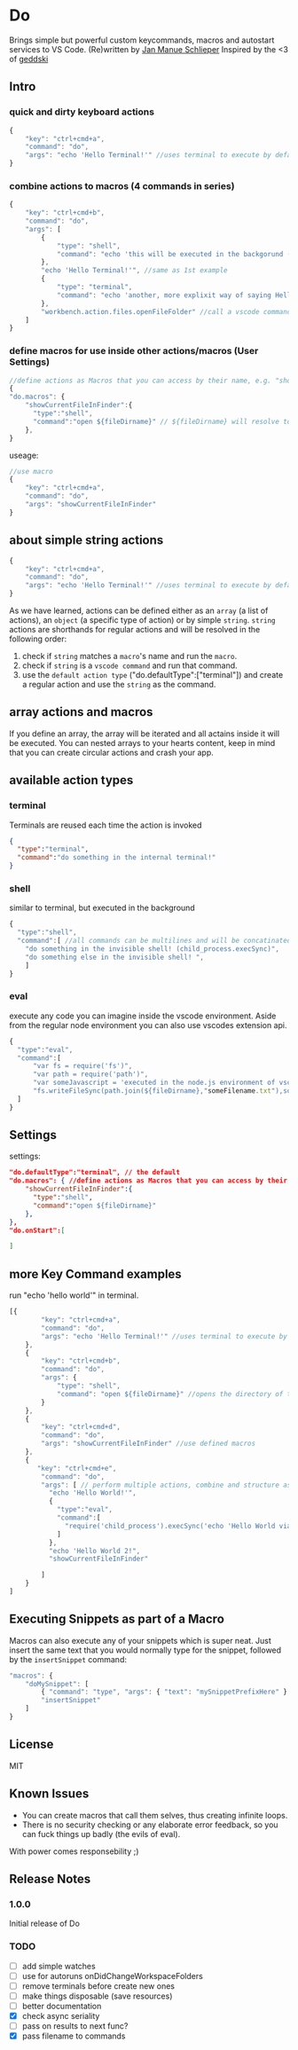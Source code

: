 # Do

Brings simple but powerful custom keycommands, macros and autostart services to VS Code.
(Re)written by [Jan Manue Schlieper](http://audio.d3ck.net/about)
Inspired by the <3 of [geddski](http://gedd.ski)

## Intro

### quick and dirty keyboard actions

```javascript
{
    "key": "ctrl+cmd+a",
    "command": "do",
    "args": "echo 'Hello Terminal!'" //uses terminal to execute by default, assuming "do.defaultType":"terminal" (default)
}
```

### combine actions to macros (4 commands in series)

```javascript
{
    "key": "ctrl+cmd+b",
    "command": "do",
    "args": [
        {
            "type": "shell",
            "command": "echo 'this will be executed in the backgorund (child_process.execSync)'"
        },
        "echo 'Hello Terminal!'", //same as 1st example
        {
            "type": "terminal",
            "command": "echo 'another, more explixit way of saying Hello Terminal!'"
        },
        "workbench.action.files.openFileFolder" //call a vscode command
    ]
}
```

### define macros for use inside other actions/macros (User Settings)

```javascript
//define actions as Macros that you can access by their name, e.g. "showCurrentFileInFinder"
{
"do.macros": { 
    "showCurrentFileInFinder":{
      "type":"shell",
      "command":"open ${fileDirname}" // ${fileDirname} will resolve to the currently opened file's directory
    },
}
```

useage:

```javascript
//use macro
{
    "key": "ctrl+cmd+a",
    "command": "do",
    "args": "showCurrentFileInFinder"
}
```

## about simple string actions

```javascript
{
    "key": "ctrl+cmd+a",
    "command": "do",
    "args": "echo 'Hello Terminal!'" //uses terminal to execute by default, assuming "do.defaultType":"terminal" (default)
}
```

As we have learned, actions can be defined either as an `array` (a list of actions), an `object` (a specific type of action) or by simple `string`.
`string` actions are shorthands for regular actions and will be resolved in the following order:

1. check if `string` matches a `macro`'s name and run the `macro`.
2. check if `string` is a `vscode command` and run that command.
3. use the `default action type` ("do.defaultType":["terminal"]) and create a regular action and use the `string` as the command.

## array actions and macros

If you define an array, the array will be iterated and all actains inside it will be executed.
You can nested arrays to your hearts content, keep in mind that you can create circular actions and crash your app.

## available action types

### terminal

Terminals are reused each time the action is invoked

```json
{
  "type":"terminal",
  "command":"do something in the internal terminal!"
}
```

### shell

similar to terminal, but executed in the background

```javascript
{
  "type":"shell",
  "command":[ //all commands can be multilines and will be concatinated with a new line (\n) before execution
    "do something in the invisible shell! (child_process.execSync)",
    "do something else in the invisible shell! ",
    ]
}
```

### eval

execute any code you can imagine inside the vscode environment.
Aside from the regular node environment you can also use vscodes extension api.

```javascript
{
  "type":"eval",
  "command":[
      "var fs = require('fs')",
      "var path = require('path')",
      "var someJavascript = 'executed in the node.js environment of vscode'",
      "fs.writeFileSync(path.join(${fileDirname},"someFilename.txt"),someJavascript)"
  ]
}
```

## Settings

settings:

```json
"do.defaultType":"terminal", // the default
"do.macros": { //define actions as Macros that you can access by their name, e.g. "showCurrentFileInFinder"
    "showCurrentFileInFinder":{
      "type":"shell",
      "command":"open ${fileDirname}"
    },
},
"do.onStart":[

]
```

## more Key Command examples

run "echo 'hello world'" in terminal.

```javascript
[{
        "key": "ctrl+cmd+a",
        "command": "do",
        "args": "echo 'Hello Terminal!'" //uses terminal to execute by default, assuming "do.defaultType":"terminal" (default)
    },
    {
        "key": "ctrl+cmd+b",
        "command": "do",
        "args": {
            "type": "shell",
            "command": "open ${fileDirname}" //opens the directory of the current file in finder (OSX), without shoeing the command in terminal 
        }
    },
    {
        "key": "ctrl+cmd+d",
        "command": "do",
        "args": "showCurrentFileInFinder" //use defined macros
    },
    {
       "key": "ctrl+cmd+e",
        "command": "do",
        "args": [ // perform multiple actions, combine and structure as you please:
          "echo 'Hello World!'",
          {
            "type":"eval",
            "command":[
              "require('child_process').execSync('echo 'Hello World via node!'')"
            ]
          },
          "echo 'Hello World 2!",
          "showCurrentFileInFinder"

        ]
    }
]
```

## Executing Snippets as part of a Macro

Macros can also execute any of your snippets which is super neat. Just insert the same text that you would normally type for the snippet, followed by the `insertSnippet` command:

```javascript
"macros": {
    "doMySnippet": [
        { "command": "type", "args": { "text": "mySnippetPrefixHere" } },
        "insertSnippet"
    ]
}
```

## License

MIT

## Known Issues

- You can create macros that call them selves, thus creating infinite loops.
- There is no security checking or any elaborate error feedback, so you can fuck things up badly (the evils of eval).

With power comes responsebility ;)

## Release Notes

### 1.0.0

Initial release of Do

### TODO
- [ ] add simple watches
- [ ] use for autoruns onDidChangeWorkspaceFolders
- [ ] remove terminals before create new ones
- [ ] make things disposable (save resources)
- [ ] better documentation
- [x] check async seriality
- [ ] pass on results to next func?
- [x] pass filename to commands